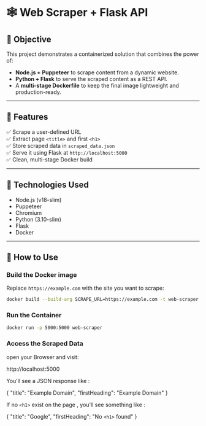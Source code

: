 # 🕸️ Web Scraper + Flask API

## 📌 Objective

This project demonstrates a containerized solution that combines the power of:
- **Node.js + Puppeteer** to scrape content from a dynamic website.
- **Python + Flask** to serve the scraped content as a REST API.
- A **multi-stage Dockerfile** to keep the final image lightweight and production-ready.

---

## 🧩 Features

✅ Scrape a user-defined URL  
✅ Extract page `<title>` and first `<h1>`  
✅ Store scraped data in `scraped_data.json`  
✅ Serve it using Flask at `http://localhost:5000`  
✅ Clean, multi-stage Docker build

---

## 🔧 Technologies Used

- Node.js (v18-slim)
- Puppeteer
- Chromium
- Python (3.10-slim)
- Flask
- Docker

---

## 🚀 How to Use

### Build the Docker image

Replace `https://example.com` with the site you want to scrape:

``` bash
docker build --build-arg SCRAPE_URL=https://example.com -t web-scraper .
```

### Run the Container

``` bash 
docker run -p 5000:5000 web-scraper
```

### Access the Scraped Data 

open your Browser and visit: 

http://localhost:5000


You'll see a JSON response like : 

{
  "title": "Example Domain",
  "firstHeading": "Example Domain"
}

If no ``` <h1> ``` exist on the page , you'll see something like : 

{
  "title": "Google",
  "firstHeading": "No ``` <h1> ``` found"
}

